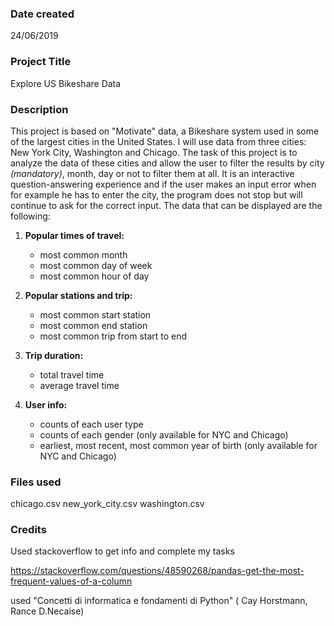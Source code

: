 ### Date created
24/06/2019

### Project Title
Explore US Bikeshare Data

### Description
This project is based on "Motivate" data, a Bikeshare system used in some of the largest cities in the United States. I will use data from three cities: New York City, Washington and Chicago. The task of this project is to analyze the data of these cities and allow the user to filter the results by city _(mandatory)_, month, day or not to filter them at all. It is an interactive question-answering experience and if the user makes an input error when for example he has to enter the city, the program does not stop but will continue to ask for the correct input.
The data that can be displayed are the following:

1. __Popular times of travel:__
    * most common month
    * most common day of week
    * most common hour of day

2. __Popular stations and trip:__
    * most common start station
    * most common end station
    * most common trip from start to end

3. __Trip duration:__
    * total travel time
    * average travel time

4. __User info:__
    * counts of each user type
    * counts of each gender (only available for NYC and Chicago)
    * earliest, most recent, most common year of birth (only available for NYC and Chicago)



### Files used
chicago.csv
new_york_city.csv
washington.csv

### Credits
Used stackoverflow to get info and complete my tasks

https://stackoverflow.com/questions/48590268/pandas-get-the-most-frequent-values-of-a-column

used "Concetti di informatica e fondamenti di Python" ( Cay Horstmann, Rance D.Necaise)
